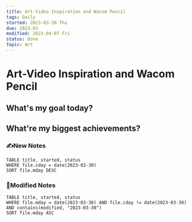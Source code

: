 ```yaml
---
title: Art-Video Inspiration and Wacom Pencil
tags: Daily
started: 2023-03-30 Thu
due: 2023-03
modified: 2023-04-07 Fri
status: Done
Topic: Art
---
```

# Art-Video Inspiration and Wacom Pencil
## What's my goal today?


## What're my biggest achievements?
### ✍️New Notes

```dataview
TABLE title, started, status
WHERE file.cday = date(2023-03-30)
SORT file.mday DESC
```

### 📝Modified Notes

```dataview
TABLE title, started, status
WHERE file.mday = date(2023-03-30) AND file.cday != date(2023-03-30) AND contains(modified, "2023-03-30")
SORT file.mday ASC
```